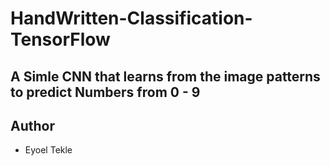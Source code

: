# HandWritten-Classification-TensorFlow

## A Simle CNN that learns from the image patterns to predict Numbers from 0 - 9


## Author

- Eyoel Tekle
